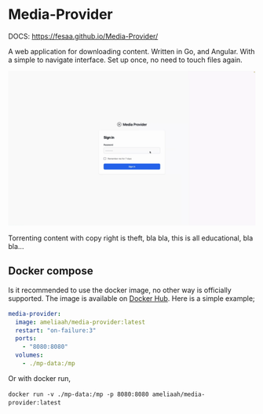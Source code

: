 # Media-Provider

DOCS: https://fesaa.github.io/Media-Provider/

A web application for downloading content. Written in Go, and Angular. With a simple to navigate interface.
Set up once, no need to touch files again. 

![Preview](docs/assets/demo.gif)


Torrenting content with copy right is theft, bla bla, this is all educational, bla bla...

## Docker compose

Is it recommended to use the docker image, no other way is officially supported.
The image is available on [Docker Hub](https://hub.docker.com/r/ameliaah/media-provider). 
Here is a simple example;

```yaml
media-provider:
  image: ameliaah/media-provider:latest
  restart: "on-failure:3"
  ports:
    - "8080:8080"
  volumes:
    - ./mp-data:/mp
```

Or with docker run, 

`docker run -v ./mp-data:/mp -p 8080:8080 ameliaah/media-provider:latest`
